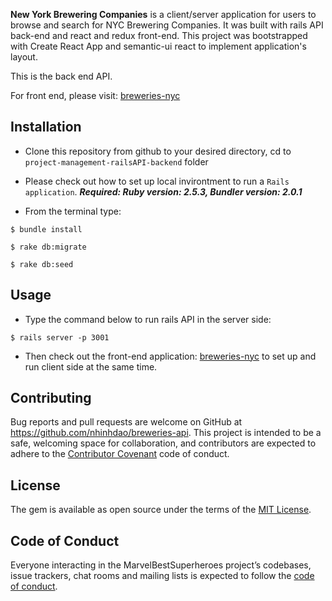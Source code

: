 **New York Brewering Companies** is a client/server application for users to browse and search for NYC Brewering Companies. 
It was built with rails API back-end and react and redux front-end. This project was bootstrapped with Create React App and semantic-ui react to implement application's layout.

This is the back end API.

For front end, please visit: [breweries-nyc](https://github.com/nhinhdao/breweries_nyc)


## Installation

- Clone this repository from github to your desired directory, cd to ```project-management-railsAPI-backend``` folder
- Please check out how to set up local invirontment to run a ```Rails application```. 
***Required: Ruby version: 2.5.3, Bundler version: 2.0.1***

- From the terminal type:
```
$ bundle install
```
```
$ rake db:migrate
```
```
$ rake db:seed
```

## Usage

- Type the command below to run rails API in the server side:
```
$ rails server -p 3001
```
-  Then check out the front-end application: [breweries-nyc](https://github.com/nhinhdao/breweries_nyc) to set up and run client side at the same time.


## Contributing

Bug reports and pull requests are welcome on GitHub at https://github.com/nhinhdao/breweries-api. This project is intended to be a safe, welcoming space for collaboration, and contributors are expected to adhere to the [Contributor Covenant](http://contributor-covenant.org) code of conduct.

## License

The gem is available as open source under the terms of the [MIT License](https://opensource.org/licenses/MIT).

## Code of Conduct

Everyone interacting in the MarvelBestSuperheroes project’s codebases, issue trackers, chat rooms and mailing lists is expected to follow the [code of conduct](https://github.com/[nhinhdao]/sinatra-messages-transfer-project/blob/master/CODE_OF_CONDUCT.md).
